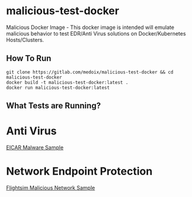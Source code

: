 # malicious-test-docker 

Malicious Docker Image - This docker image is intended will emulate malicious behavior to test EDR/Anti Virus solutions on Docker/Kubernetes Hosts/Clusters.

## How To Run
```
git clone https://gitlab.com/medoix/malicious-test-docker && cd malicious-test-docker
docker build -t malicious-test-docker:latest . 
docker run malicious-test-docker:latest
```

## What Tests are Running?

# Anti Virus
[EICAR Malware Sample](https://www.wicar.org/test-malware.html)

# Network Endpoint Protection
[Flightsim Malicious Network Sample](https://github.com/alphasoc/flightsim)